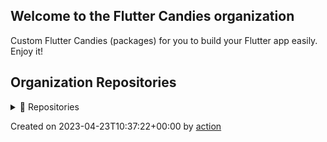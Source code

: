 ## Welcome to the Flutter Candies organization

Custom Flutter Candies (packages) for you to build your Flutter app easily. Enjoy it!

## Organization Repositories

<details><summary>📖 Repositories</summary>

| Name | Description | Stars | Latest Commit |
| ---- | --- | ----------- | ------------- |
| [iSulad](https://github.com/openeuler-mirror/iSulad) | [mirror]A light weight container runtime daemon for IOT and Cloud infrastructure. | 305 | 2023-04-23T03:14:28Z |
| [stratovirt](https://github.com/openeuler-mirror/stratovirt) | <no description> | 97 | 2023-03-19T12:43:07Z |
| [kernel](https://github.com/openeuler-mirror/kernel) | <no description> | 43 | 2023-04-19T13:55:05Z |
| [RISC-V](https://github.com/openeuler-mirror/RISC-V) | <no description> | 17 | 2023-02-25T08:35:19Z |
| [isula-build](https://github.com/openeuler-mirror/isula-build) | <no description> | 14 | 2023-01-11T14:43:26Z |
| [bishengjdk-8](https://github.com/openeuler-mirror/bishengjdk-8) | <no description> | 14 | 2023-01-10T03:38:52Z |
| [KubeOS](https://github.com/openeuler-mirror/KubeOS) | <no description> | 11 | 2022-11-09T02:04:32Z |
| [community](https://github.com/openeuler-mirror/community) | <no description> | 9 | 2022-11-01T04:02:34Z |
| [secGear](https://github.com/openeuler-mirror/secGear) | <no description> | 8 | 2022-10-14T03:48:56Z |
| [openeuler-docker-images](https://github.com/openeuler-mirror/openeuler-docker-images) | <no description> | 7 | 2023-03-30T06:24:20Z |
| [A-Tune](https://github.com/openeuler-mirror/A-Tune) | [mirror] An OS tuning engine based on AI. | 6 | 2022-11-04T21:46:22Z |
| [gazelle-cni](https://github.com/openeuler-mirror/gazelle-cni) | <no description> | 6 | 2022-11-11T02:56:06Z |
| [libcareplus](https://github.com/openeuler-mirror/libcareplus) | <no description> | 6 | 2023-04-11T12:28:55Z |
| [itrustee_sdk](https://github.com/openeuler-mirror/itrustee_sdk) | <no description> | 6 | 2023-01-01T09:53:48Z |
| [bishengjdk-11](https://github.com/openeuler-mirror/bishengjdk-11) | <no description> | 4 | 2021-12-22T02:25:28Z |
| [rubik](https://github.com/openeuler-mirror/rubik) | <no description> | 4 | 2022-12-16T13:03:28Z |
| [compass-ci](https://github.com/openeuler-mirror/compass-ci) | <no description> | 3 | 2022-05-17T08:58:13Z |
| [openeuler-os-build](https://github.com/openeuler-mirror/openeuler-os-build) | <no description> | 3 | 2023-01-24T04:31:17Z |
| [A-Ops](https://github.com/openeuler-mirror/A-Ops) | <no description> | 3 | 2022-10-29T03:06:12Z |
| [openstack](https://github.com/openeuler-mirror/openstack) | <no description> | 3 | 2023-02-17T07:31:58Z |
| [itrustee_client](https://github.com/openeuler-mirror/itrustee_client) | <no description> | 3 | 2023-03-12T20:14:18Z |
| [dpu-core](https://github.com/openeuler-mirror/dpu-core) | <no description> | 3 | 2023-02-22T18:24:47Z |
| [gazelle](https://github.com/openeuler-mirror/gazelle) | <no description> | 3 | 2023-03-28T03:16:23Z |
| [gala-gopher](https://github.com/openeuler-mirror/gala-gopher) | <no description> | 3 | 2022-12-15T00:38:37Z |
| [docs](https://github.com/openeuler-mirror/docs) | <no description> | 2 | 2021-12-29T02:07:09Z |
| [openeuler-jenkins](https://github.com/openeuler-mirror/openeuler-jenkins) | <no description> | 2 | 2022-11-03T05:19:17Z |
| [raspberrypi](https://github.com/openeuler-mirror/raspberrypi) | <no description> | 2 | 2022-01-04T03:20:36Z |
| [openEuler-Advisor](https://github.com/openeuler-mirror/openEuler-Advisor) | <no description> | 2 | 2023-01-24T12:24:34Z |
| [release-management](https://github.com/openeuler-mirror/release-management) | <no description> | 2 | 2023-01-10T17:04:16Z |
| [openeuler-obs](https://github.com/openeuler-mirror/openeuler-obs) | <no description> | 2 | 2022-11-03T07:15:28Z |
| [memory-scan](https://github.com/openeuler-mirror/memory-scan) | <no description> | 2 | 2022-04-07T04:10:21Z |
| [cve-manager](https://github.com/openeuler-mirror/cve-manager) | <no description> | 2 | 2023-01-20T13:56:42Z |
| [process1](https://github.com/openeuler-mirror/process1) | <no description> | 2 | 2022-11-08T06:20:50Z |
| [AvxToNeon](https://github.com/openeuler-mirror/AvxToNeon) | <no description> | 2 | 2023-01-26T16:40:28Z |
| [PilotGo](https://github.com/openeuler-mirror/PilotGo) | <no description> | 2 | 2023-01-10T17:29:10Z |
| [bgmprovider](https://github.com/openeuler-mirror/bgmprovider) | <no description> | 2 | 2022-11-17T03:23:43Z |
| [bishengjdk-17](https://github.com/openeuler-mirror/bishengjdk-17) | <no description> | 2 | 2023-01-07T12:57:30Z |
| [lfs-course](https://github.com/openeuler-mirror/lfs-course) | <no description> | 2 | 2023-01-22T12:35:37Z |
| [bigdata](https://github.com/openeuler-mirror/bigdata) | <no description> | 2 | 2023-04-22T03:51:31Z |
| [libxml2-rust](https://github.com/openeuler-mirror/libxml2-rust) | <no description> | 2 | 2023-02-08T07:49:46Z |
| [umdk](https://github.com/openeuler-mirror/umdk) | <no description> | 2 | 2023-03-30T10:17:05Z |
| [gala-docs](https://github.com/openeuler-mirror/gala-docs) | <no description> | 2 | 2022-11-01T18:44:37Z |
| [gala-spider](https://github.com/openeuler-mirror/gala-spider) | <no description> | 2 | 2022-09-16T01:59:39Z |
| [gitbook-theme-hugo](https://github.com/openeuler-mirror/gitbook-theme-hugo) | <no description> | 1 | 2020-05-12T05:56:02Z |
| [iSulad-img](https://github.com/openeuler-mirror/iSulad-img) | <no description> | 1 | 2021-11-09T02:50:31Z |
| [lcr](https://github.com/openeuler-mirror/lcr) | <no description> | 1 | 2021-12-28T02:08:46Z |
| [bounds_checking_function](https://github.com/openeuler-mirror/bounds_checking_function) | <no description> | 1 | 2023-03-15T07:04:57Z |
| [raspberrypi-kernel](https://github.com/openeuler-mirror/raspberrypi-kernel) | <no description> | 1 | 2022-09-16T01:45:37Z |
| [libwd](https://github.com/openeuler-mirror/libwd) | <no description> | 1 | 2023-01-12T01:50:09Z |
| [auto_py2to3](https://github.com/openeuler-mirror/auto_py2to3) | <no description> | 1 | 2021-06-28T03:30:03Z |
| [attest-tools](https://github.com/openeuler-mirror/attest-tools) | <no description> | 1 | 2021-04-07T02:20:10Z |
| [wisdom-advisor](https://github.com/openeuler-mirror/wisdom-advisor) | <no description> | 1 | 2022-08-20T06:54:02Z |
| [oemaker](https://github.com/openeuler-mirror/oemaker) | <no description> | 1 | 2022-07-21T09:25:40Z |
| [tp-libvirt](https://github.com/openeuler-mirror/tp-libvirt) | <no description> | 1 | 2021-03-22T03:14:53Z |
| [oec-hardware](https://github.com/openeuler-mirror/oec-hardware) | <no description> | 1 | 2022-03-03T03:42:43Z |
| [syscontainer-tools](https://github.com/openeuler-mirror/syscontainer-tools) | <no description> | 1 | 2021-12-08T02:16:03Z |
| [libboundscheck](https://github.com/openeuler-mirror/libboundscheck) | <no description> | 1 | 2022-10-04T12:41:22Z |
| [pkgship](https://github.com/openeuler-mirror/pkgship) | <no description> | 1 | 2022-07-04T08:25:39Z |
| [website-v2](https://github.com/openeuler-mirror/website-v2) | <no description> | 1 | 2021-01-07T15:15:49Z |
| [A-Tune-Collector](https://github.com/openeuler-mirror/A-Tune-Collector) | <no description> | 1 | 2022-05-07T02:16:46Z |
| [tarsier](https://github.com/openeuler-mirror/tarsier) | <no description> | 1 | 2020-12-17T14:59:36Z |
| [X-diagnosis](https://github.com/openeuler-mirror/X-diagnosis) | <no description> | 1 | 2023-03-15T08:01:53Z |
| [wsl](https://github.com/openeuler-mirror/wsl) | <no description> | 1 | 2021-10-27T03:30:56Z |
| [release-tools](https://github.com/openeuler-mirror/release-tools) | <no description> | 1 | 2021-12-14T03:10:28Z |
| [wayca-scheduler-bench](https://github.com/openeuler-mirror/wayca-scheduler-bench) | <no description> | 1 | 2022-10-16T19:47:29Z |
| [secpaver](https://github.com/openeuler-mirror/secpaver) | <no description> | 1 | 2022-04-02T18:55:15Z |
| [itrustee_tzdriver](https://github.com/openeuler-mirror/itrustee_tzdriver) | <no description> | 1 | 2022-04-17T10:41:23Z |
| [Intel-kernel](https://github.com/openeuler-mirror/Intel-kernel) | <no description> | 1 | 2022-09-16T01:45:13Z |
| [open-source-summer](https://github.com/openeuler-mirror/open-source-summer) | <no description> | 1 | 2023-04-07T09:50:08Z |
| [UniProton](https://github.com/openeuler-mirror/UniProton) | <no description> | 1 | 2022-08-30T16:56:04Z |
| [oncn-bwm](https://github.com/openeuler-mirror/oncn-bwm) | <no description> | 1 | 2023-02-24T07:27:39Z |
| [opensd](https://github.com/openeuler-mirror/opensd) | <no description> | 1 | 2022-10-11T09:15:47Z |
| [gala-anteater](https://github.com/openeuler-mirror/gala-anteater) | <no description> | 1 | 2022-12-15T00:38:37Z |
| [gala-ragdoll](https://github.com/openeuler-mirror/gala-ragdoll) | <no description> | 1 | 2022-09-16T01:58:45Z |
| [aops-apollo](https://github.com/openeuler-mirror/aops-apollo) | <no description> | 1 | 2023-03-04T09:55:19Z |
| [sync-config](https://github.com/openeuler-mirror/sync-config) | This is a repository for sync configuration | 0 | 2022-09-30T06:57:42Z |
| [blog](https://github.com/openeuler-mirror/blog) | <no description> | 0 | 2023-01-03T03:45:01Z |
| [ci-bot](https://github.com/openeuler-mirror/ci-bot) | <no description> | 0 | 2023-03-20T02:58:42Z |
| [clibcni](https://github.com/openeuler-mirror/clibcni) | <no description> | 0 | 2021-12-10T02:03:00Z |
| [community-issue](https://github.com/openeuler-mirror/community-issue) | <no description> | 0 | 2022-04-28T03:56:50Z |
| [go-gitee](https://github.com/openeuler-mirror/go-gitee) | <no description> | 0 | 2021-12-04T02:02:42Z |
| [infrastructure](https://github.com/openeuler-mirror/infrastructure) | <no description> | 0 | 2021-12-28T02:06:39Z |
| [prefetch_tuning](https://github.com/openeuler-mirror/prefetch_tuning) | <no description> | 0 | 2021-01-06T02:42:20Z |
| [security-committee](https://github.com/openeuler-mirror/security-committee) | <no description> | 0 | 2021-11-09T02:52:48Z |
| [tool-collections](https://github.com/openeuler-mirror/tool-collections) | <no description> | 0 | 2021-12-02T02:05:53Z |
| [website](https://github.com/openeuler-mirror/website) | <no description> | 0 | 2021-06-28T04:39:27Z |
| [mate-desktop](https://github.com/openeuler-mirror/mate-desktop) | <no description> | 0 | 2020-03-22T01:23:53Z |
| [ha-api](https://github.com/openeuler-mirror/ha-api) | <no description> | 0 | 2021-12-24T02:12:32Z |
| [ha-web](https://github.com/openeuler-mirror/ha-web) | <no description> | 0 | 2021-12-11T02:36:58Z |
| [pacemaker-mgmt](https://github.com/openeuler-mirror/pacemaker-mgmt) | <no description> | 0 | 2020-04-14T01:20:13Z |
| [kae_driver](https://github.com/openeuler-mirror/kae_driver) | <no description> | 0 | 2022-02-15T03:52:21Z |
| [libkae](https://github.com/openeuler-mirror/libkae) | <no description> | 0 | 2020-04-17T01:18:15Z |
| [crystal-ci](https://github.com/openeuler-mirror/crystal-ci) | <no description> | 0 | 2020-04-18T01:04:58Z |
| [EulerRobot](https://github.com/openeuler-mirror/EulerRobot) | <no description> | 0 | 2021-03-10T01:44:21Z |
| [QA](https://github.com/openeuler-mirror/QA) | <no description> | 0 | 2022-01-07T02:22:26Z |
| [avocado](https://github.com/openeuler-mirror/avocado) | <no description> | 0 | 2020-11-18T01:22:51Z |
| [avocado-vt](https://github.com/openeuler-mirror/avocado-vt) | <no description> | 0 | 2021-03-22T01:54:36Z |
| [abichecker](https://github.com/openeuler-mirror/abichecker) | <no description> | 0 | 2021-10-29T01:55:24Z |
| [iSula-libutils](https://github.com/openeuler-mirror/iSula-libutils) | <no description> | 0 | 2020-11-18T01:34:46Z |
| [autobuild-openeuler4riscv](https://github.com/openeuler-mirror/autobuild-openeuler4riscv) | <no description> | 0 | 2020-08-19T01:13:44Z |
| [anbox](https://github.com/openeuler-mirror/anbox) | <no description> | 0 | 2023-01-03T03:19:43Z |
| [android-emulator](https://github.com/openeuler-mirror/android-emulator) | <no description> | 0 | 2020-05-20T01:07:30Z |
| [compiler-test](https://github.com/openeuler-mirror/compiler-test) | <no description> | 0 | 2020-07-05T01:11:35Z |
| [container-test](https://github.com/openeuler-mirror/container-test) | <no description> | 0 | 2020-06-03T01:08:42Z |
| [authz](https://github.com/openeuler-mirror/authz) | <no description> | 0 | 2021-12-08T02:15:57Z |
| [async-libfuse](https://github.com/openeuler-mirror/async-libfuse) | <no description> | 0 | 2021-12-10T02:13:04Z |
| [boost](https://github.com/openeuler-mirror/boost) | <no description> | 0 | 2020-07-29T01:09:15Z |
| [Java-Packages](https://github.com/openeuler-mirror/Java-Packages) | <no description> | 0 | 2020-09-16T01:19:01Z |
| [openEuler-bootstrap](https://github.com/openeuler-mirror/openEuler-bootstrap) | <no description> | 0 | 2021-12-15T02:10:31Z |
| [openEuler-rpm-config](https://github.com/openeuler-mirror/openEuler-rpm-config) | <no description> | 0 | 2022-07-13T06:59:12Z |
| [custom_build_tool](https://github.com/openeuler-mirror/custom_build_tool) | <no description> | 0 | 2022-07-13T04:30:41Z |
| [integration-test](https://github.com/openeuler-mirror/integration-test) | <no description> | 0 | 2021-10-30T01:49:13Z |
| [test-tools](https://github.com/openeuler-mirror/test-tools) | <no description> | 0 | 2021-10-12T02:05:54Z |
| [package-reinforce-test](https://github.com/openeuler-mirror/package-reinforce-test) | <no description> | 0 | 2020-08-31T11:42:41Z |
| [tp-qemu](https://github.com/openeuler-mirror/tp-qemu) | <no description> | 0 | 2021-03-22T03:17:34Z |
| [digest-list-tools](https://github.com/openeuler-mirror/digest-list-tools) | <no description> | 0 | 2022-12-28T03:01:27Z |
| [redf](https://github.com/openeuler-mirror/redf) | <no description> | 0 | 2021-11-09T02:56:43Z |
| [perlporter](https://github.com/openeuler-mirror/perlporter) | <no description> | 0 | 2022-10-13T06:25:12Z |
| [ros](https://github.com/openeuler-mirror/ros) | <no description> | 0 | 2022-03-01T04:07:47Z |
| [marketing](https://github.com/openeuler-mirror/marketing) | <no description> | 0 | 2020-08-31T13:16:33Z |
| [openEuler-pkginfo](https://github.com/openeuler-mirror/openEuler-pkginfo) | <no description> | 0 | 2021-10-29T01:56:19Z |
| [openEuler-lsb](https://github.com/openeuler-mirror/openEuler-lsb) | <no description> | 0 | 2020-08-31T13:17:58Z |
| [oec-application](https://github.com/openeuler-mirror/oec-application) | <no description> | 0 | 2022-10-26T05:21:43Z |
| [pkgporter](https://github.com/openeuler-mirror/pkgporter) | <no description> | 0 | 2020-11-27T01:49:04Z |
| [pyporter](https://github.com/openeuler-mirror/pyporter) | <no description> | 0 | 2021-08-06T02:44:33Z |
| [qemu](https://github.com/openeuler-mirror/qemu) | <no description> | 0 | 2021-12-04T02:10:20Z |
| [libvirt](https://github.com/openeuler-mirror/libvirt) | <no description> | 0 | 2021-11-09T03:00:56Z |
| [lxcfs-tools](https://github.com/openeuler-mirror/lxcfs-tools) | <no description> | 0 | 2021-12-08T02:16:08Z |
| [isula-transform](https://github.com/openeuler-mirror/isula-transform) | <no description> | 0 | 2021-12-08T02:21:20Z |
| [trucker](https://github.com/openeuler-mirror/trucker) | <no description> | 0 | 2021-12-24T02:21:22Z |
| [vmtop](https://github.com/openeuler-mirror/vmtop) | <no description> | 0 | 2022-04-28T05:40:24Z |
| [secenclave](https://github.com/openeuler-mirror/secenclave) | <no description> | 0 | 2020-08-31T13:34:17Z |
| [kata_integration](https://github.com/openeuler-mirror/kata_integration) | <no description> | 0 | 2020-08-31T13:34:54Z |
| [DyscheOS-kernel](https://github.com/openeuler-mirror/DyscheOS-kernel) | <no description> | 0 | 2023-01-03T04:35:15Z |
| [DyscheOS-utils](https://github.com/openeuler-mirror/DyscheOS-utils) | <no description> | 0 | 2021-12-28T02:57:53Z |
| [kubekey](https://github.com/openeuler-mirror/kubekey) | <no description> | 0 | 2020-11-30T02:06:41Z |
| [nodejsporter](https://github.com/openeuler-mirror/nodejsporter) | <no description> | 0 | 2021-10-29T02:01:55Z |
| [patch-tracking](https://github.com/openeuler-mirror/patch-tracking) | <no description> | 0 | 2021-10-29T02:12:46Z |
| [raspberrypi-build](https://github.com/openeuler-mirror/raspberrypi-build) | <no description> | 0 | 2021-01-30T17:38:03Z |
| [rubyporter](https://github.com/openeuler-mirror/rubyporter) | <no description> | 0 | 2021-10-30T01:58:48Z |
| [security-tool](https://github.com/openeuler-mirror/security-tool) | <no description> | 0 | 2022-11-18T06:30:42Z |
| [sig-desktop-apps](https://github.com/openeuler-mirror/sig-desktop-apps) | <no description> | 0 | 2020-10-26T11:15:11Z |
| [thunderbird](https://github.com/openeuler-mirror/thunderbird) | <no description> | 0 | 2020-10-26T11:16:05Z |
| [security-facility](https://github.com/openeuler-mirror/security-facility) | <no description> | 0 | 2021-10-12T02:21:30Z |
| [A-Tune-UI](https://github.com/openeuler-mirror/A-Tune-UI) | <no description> | 0 | 2022-03-04T02:27:38Z |
| [aarch32-rootfs-builder](https://github.com/openeuler-mirror/aarch32-rootfs-builder) | <no description> | 0 | 2022-08-20T03:14:57Z |
| [sync-bot](https://github.com/openeuler-mirror/sync-bot) | <no description> | 0 | 2021-12-28T02:58:54Z |
| [easy-checker](https://github.com/openeuler-mirror/easy-checker) | <no description> | 0 | 2020-11-27T01:36:23Z |
| [sonic-linux-kernel](https://github.com/openeuler-mirror/sonic-linux-kernel) | <no description> | 0 | 2020-12-09T02:02:27Z |
| [rockchip-kernel](https://github.com/openeuler-mirror/rockchip-kernel) | <no description> | 0 | 2022-03-25T06:42:59Z |
| [openeuler-wiki-bot](https://github.com/openeuler-mirror/openeuler-wiki-bot) | <no description> | 0 | 2022-02-15T04:04:06Z |
| [embedded](https://github.com/openeuler-mirror/embedded) | <no description> | 0 | 2022-02-15T03:36:02Z |
| [kbox](https://github.com/openeuler-mirror/kbox) | <no description> | 0 | 2021-01-14T03:11:43Z |
| [nvwa](https://github.com/openeuler-mirror/nvwa) | <no description> | 0 | 2021-12-22T02:57:13Z |
| [blesschess](https://github.com/openeuler-mirror/blesschess) | <no description> | 0 | 2022-10-20T03:57:48Z |
| [compliance](https://github.com/openeuler-mirror/compliance) | <no description> | 0 | 2021-11-28T03:04:05Z |
| [duoyibu-ai](https://github.com/openeuler-mirror/duoyibu-ai) | <no description> | 0 | 2022-02-15T02:51:01Z |
| [api-guarder](https://github.com/openeuler-mirror/api-guarder) | <no description> | 0 | 2021-02-25T16:13:52Z |
| [memwatch](https://github.com/openeuler-mirror/memwatch) | <no description> | 0 | 2021-12-15T02:43:21Z |
| [openEuler-menus](https://github.com/openeuler-mirror/openEuler-menus) | <no description> | 0 | 2022-08-09T08:03:25Z |
| [sysmonitor](https://github.com/openeuler-mirror/sysmonitor) | <no description> | 0 | 2021-03-02T13:06:00Z |
| [wayca-deployer](https://github.com/openeuler-mirror/wayca-deployer) | <no description> | 0 | 2021-06-28T04:38:55Z |
| [cloudnative](https://github.com/openeuler-mirror/cloudnative) | <no description> | 0 | 2022-01-07T03:11:38Z |
| [openRSO](https://github.com/openeuler-mirror/openRSO) | <no description> | 0 | 2022-07-13T06:59:54Z |
| [kernel-portal](https://github.com/openeuler-mirror/kernel-portal) | <no description> | 0 | 2022-07-13T05:57:49Z |
| [mysql](https://github.com/openeuler-mirror/mysql) | <no description> | 0 | 2021-03-09T03:50:03Z |
| [bioinformatics](https://github.com/openeuler-mirror/bioinformatics) | <no description> | 0 | 2021-06-28T03:30:38Z |
| [etmem](https://github.com/openeuler-mirror/etmem) | <no description> | 0 | 2021-12-31T03:22:56Z |
| [bishengjdk-riscv](https://github.com/openeuler-mirror/bishengjdk-riscv) | <no description> | 0 | 2022-08-24T08:56:14Z |
| [rockchip](https://github.com/openeuler-mirror/rockchip) | <no description> | 0 | 2021-11-12T02:41:10Z |
| [lib-shim-v2](https://github.com/openeuler-mirror/lib-shim-v2) | <no description> | 0 | 2021-12-04T02:53:35Z |
| [xenomai](https://github.com/openeuler-mirror/xenomai) | <no description> | 0 | 2021-11-10T02:53:09Z |
| [eggo](https://github.com/openeuler-mirror/eggo) | <no description> | 0 | 2022-01-07T03:26:29Z |
| [xmlpull](https://github.com/openeuler-mirror/xmlpull) | <no description> | 0 | 2021-06-28T04:39:57Z |
| [compat-winapp](https://github.com/openeuler-mirror/compat-winapp) | <no description> | 0 | 2021-10-12T02:50:20Z |
| [ksc-defender](https://github.com/openeuler-mirror/ksc-defender) | <no description> | 0 | 2021-10-30T02:31:00Z |
| [kunpengsecl](https://github.com/openeuler-mirror/kunpengsecl) | <no description> | 0 | 2022-12-20T04:18:02Z |
| [migration-assistant](https://github.com/openeuler-mirror/migration-assistant) | <no description> | 0 | 2021-10-27T03:31:24Z |
| [mugen](https://github.com/openeuler-mirror/mugen) | <no description> | 0 | 2023-02-14T14:02:47Z |
| [operator-manager](https://github.com/openeuler-mirror/operator-manager) | <no description> | 0 | 2022-03-01T04:02:58Z |
| [user-committee](https://github.com/openeuler-mirror/user-committee) | <no description> | 0 | 2021-06-28T04:38:33Z |
| [wayca-scheduler](https://github.com/openeuler-mirror/wayca-scheduler) | <no description> | 0 | 2021-11-16T02:29:37Z |
| [wine-app](https://github.com/openeuler-mirror/wine-app) | <no description> | 0 | 2021-06-28T04:39:30Z |
| [geo-coding](https://github.com/openeuler-mirror/geo-coding) | <no description> | 0 | 2021-12-13T03:07:40Z |
| [gcc](https://github.com/openeuler-mirror/gcc) | <no description> | 0 | 2021-12-26T02:53:49Z |
| [sig-OSCourse](https://github.com/openeuler-mirror/sig-OSCourse) | <no description> | 0 | 2022-06-18T08:25:10Z |
| [PilotGo-plugins](https://github.com/openeuler-mirror/PilotGo-plugins) | <no description> | 0 | 2022-12-15T05:08:31Z |
| [PilotGo-web](https://github.com/openeuler-mirror/PilotGo-web) | <no description> | 0 | 2021-07-30T02:44:48Z |
| [sig-OpenBoard](https://github.com/openeuler-mirror/sig-OpenBoard) | <no description> | 0 | 2022-11-18T06:31:32Z |
| [sig-Edge](https://github.com/openeuler-mirror/sig-Edge) | <no description> | 0 | 2021-10-21T03:46:23Z |
| [G11N](https://github.com/openeuler-mirror/G11N) | <no description> | 0 | 2021-12-01T02:59:58Z |
| [globalization](https://github.com/openeuler-mirror/globalization) | <no description> | 0 | 2021-12-24T03:05:45Z |
| [hpc](https://github.com/openeuler-mirror/hpc) | <no description> | 0 | 2021-09-03T03:29:12Z |
| [openjfx8](https://github.com/openeuler-mirror/openjfx8) | <no description> | 0 | 2021-12-14T03:16:16Z |
| [yocto-poky](https://github.com/openeuler-mirror/yocto-poky) | <no description> | 0 | 2021-09-12T05:58:26Z |
| [yocto-embedded-tools](https://github.com/openeuler-mirror/yocto-embedded-tools) | <no description> | 0 | 2022-08-17T06:33:28Z |
| [yocto-meta-embedded](https://github.com/openeuler-mirror/yocto-meta-embedded) | <no description> | 0 | 2021-09-12T05:49:32Z |
| [native-turbo](https://github.com/openeuler-mirror/native-turbo) | <no description> | 0 | 2021-12-26T03:00:42Z |
| [allwinner-kernel](https://github.com/openeuler-mirror/allwinner-kernel) | <no description> | 0 | 2021-11-11T03:18:10Z |
| [capsule](https://github.com/openeuler-mirror/capsule) | <no description> | 0 | 2021-11-09T03:49:11Z |
| [gcc-anti-sca](https://github.com/openeuler-mirror/gcc-anti-sca) | <no description> | 0 | 2021-09-24T07:21:51Z |
| [oecp](https://github.com/openeuler-mirror/oecp) | <no description> | 0 | 2022-04-15T05:10:53Z |
| [pyisula](https://github.com/openeuler-mirror/pyisula) | <no description> | 0 | 2021-11-11T03:19:34Z |
| [NestOS](https://github.com/openeuler-mirror/NestOS) | <no description> | 0 | 2022-07-13T06:48:20Z |
| [openstack-kolla-plugin](https://github.com/openeuler-mirror/openstack-kolla-plugin) | <no description> | 0 | 2021-11-11T03:19:49Z |
| [openstack-kolla-ansible-plugin](https://github.com/openeuler-mirror/openstack-kolla-ansible-plugin) | <no description> | 0 | 2021-11-11T03:19:53Z |
| [native-turbo-kernel](https://github.com/openeuler-mirror/native-turbo-kernel) | <no description> | 0 | 2021-12-15T03:19:59Z |
| [A-Tune-BPF-Collection](https://github.com/openeuler-mirror/A-Tune-BPF-Collection) | <no description> | 0 | 2021-12-08T03:17:57Z |
| [GearOS](https://github.com/openeuler-mirror/GearOS) | <no description> | 0 | 2022-05-26T04:18:32Z |
| [yocto-meta-openeuler](https://github.com/openeuler-mirror/yocto-meta-openeuler) | <no description> | 0 | 2022-08-17T06:33:48Z |
| [passwd_group_generator](https://github.com/openeuler-mirror/passwd_group_generator) | <no description> | 0 | 2021-11-19T04:48:45Z |
| [eulerfs](https://github.com/openeuler-mirror/eulerfs) | <no description> | 0 | 2021-12-06T03:21:28Z |
| [dde](https://github.com/openeuler-mirror/dde) | <no description> | 0 | 2022-09-06T04:22:16Z |
| [ptcr](https://github.com/openeuler-mirror/ptcr) | <no description> | 0 | 2021-12-15T03:16:50Z |
| [CPython](https://github.com/openeuler-mirror/CPython) | <no description> | 0 | 2022-04-09T03:29:25Z |
| [deepin-rpm-installer](https://github.com/openeuler-mirror/deepin-rpm-installer) | <no description> | 0 | 2021-12-18T03:16:23Z |
| [kbuild-standalone](https://github.com/openeuler-mirror/kbuild-standalone) | <no description> | 0 | 2021-12-16T03:19:00Z |
| [zephyr-cn](https://github.com/openeuler-mirror/zephyr-cn) | <no description> | 0 | 2021-12-29T03:16:14Z |
| [dpdk](https://github.com/openeuler-mirror/dpdk) | <no description> | 0 | 2021-12-14T03:45:52Z |
| [li-wen](https://github.com/openeuler-mirror/li-wen) | <no description> | 0 | 2021-12-31T03:56:07Z |
| [radiaTest](https://github.com/openeuler-mirror/radiaTest) | <no description> | 0 | 2022-03-04T05:16:19Z |
| [sw-committee](https://github.com/openeuler-mirror/sw-committee) | <no description> | 0 | 2021-12-23T03:26:25Z |
| [eulerfs-test](https://github.com/openeuler-mirror/eulerfs-test) | <no description> | 0 | 2021-12-31T03:56:24Z |
| [hostha](https://github.com/openeuler-mirror/hostha) | <no description> | 0 | 2022-01-07T03:47:02Z |
| [extfuse](https://github.com/openeuler-mirror/extfuse) | <no description> | 0 | 2022-01-07T03:47:08Z |
| [beijing_est_institute_2021](https://github.com/openeuler-mirror/beijing_est_institute_2021) | <no description> | 0 | 2022-02-15T02:21:10Z |
| [dsoftbus_standard](https://github.com/openeuler-mirror/dsoftbus_standard) | <no description> | 0 | 2022-09-03T04:22:01Z |
| [DyscheOS-meta](https://github.com/openeuler-mirror/DyscheOS-meta) | <no description> | 0 | 2022-02-15T03:34:19Z |
| [git-basics](https://github.com/openeuler-mirror/git-basics) | <no description> | 0 | 2022-02-15T03:43:32Z |
| [hands-on](https://github.com/openeuler-mirror/hands-on) | <no description> | 0 | 2022-02-15T03:44:27Z |
| [install-scripts](https://github.com/openeuler-mirror/install-scripts) | <no description> | 0 | 2022-03-01T03:58:48Z |
| [lanzhou_university_2021](https://github.com/openeuler-mirror/lanzhou_university_2021) | <no description> | 0 | 2022-02-15T03:53:55Z |
| [lep](https://github.com/openeuler-mirror/lep) | <no description> | 0 | 2022-02-15T03:54:16Z |
| [libCoAP](https://github.com/openeuler-mirror/libCoAP) | <no description> | 0 | 2022-02-15T03:55:14Z |
| [linux-operation](https://github.com/openeuler-mirror/linux-operation) | <no description> | 0 | 2022-02-15T03:57:51Z |
| [nankai_university_2021](https://github.com/openeuler-mirror/nankai_university_2021) | <no description> | 0 | 2023-01-31T19:33:34Z |
| [opendesign](https://github.com/openeuler-mirror/opendesign) | <no description> | 0 | 2022-12-31T04:13:09Z |
| [opendesign-backend](https://github.com/openeuler-mirror/opendesign-backend) | <no description> | 0 | 2022-02-15T04:02:19Z |
| [opendesign-build](https://github.com/openeuler-mirror/opendesign-build) | <no description> | 0 | 2022-02-15T04:02:23Z |
| [opendesign-components](https://github.com/openeuler-mirror/opendesign-components) | <no description> | 0 | 2022-02-15T04:02:29Z |
| [opendesign-deployment](https://github.com/openeuler-mirror/opendesign-deployment) | <no description> | 0 | 2022-02-15T04:02:34Z |
| [opendesign-templates](https://github.com/openeuler-mirror/opendesign-templates) | <no description> | 0 | 2022-12-30T04:34:46Z |
| [opensource-intern](https://github.com/openeuler-mirror/opensource-intern) | <no description> | 0 | 2022-11-28T05:57:51Z |
| [openstack-releases](https://github.com/openeuler-mirror/openstack-releases) | <no description> | 0 | 2022-02-15T04:05:18Z |
| [peking_university_2021](https://github.com/openeuler-mirror/peking_university_2021) | <no description> | 0 | 2022-02-15T04:06:22Z |
| [summer2022](https://github.com/openeuler-mirror/summer2022) | <no description> | 0 | 2022-02-15T04:20:55Z |
| [technical-certification](https://github.com/openeuler-mirror/technical-certification) | <no description> | 0 | 2022-08-10T06:08:59Z |
| [wuhan_uni_tech_2021](https://github.com/openeuler-mirror/wuhan_uni_tech_2021) | <no description> | 0 | 2022-02-15T04:25:14Z |
| [astream](https://github.com/openeuler-mirror/astream) | <no description> | 0 | 2022-08-31T04:32:23Z |
| [Intel-Arch-doc](https://github.com/openeuler-mirror/Intel-Arch-doc) | <no description> | 0 | 2022-02-22T02:59:06Z |
| [Intel-gcc](https://github.com/openeuler-mirror/Intel-gcc) | <no description> | 0 | 2022-02-22T02:59:10Z |
| [Intel-glibc](https://github.com/openeuler-mirror/Intel-glibc) | <no description> | 0 | 2022-02-22T02:59:15Z |
| [opendesign-datapertus](https://github.com/openeuler-mirror/opendesign-datapertus) | <no description> | 0 | 2022-02-23T03:36:38Z |
| [opendesign-miniprogram](https://github.com/openeuler-mirror/opendesign-miniprogram) | <no description> | 0 | 2022-02-23T03:36:57Z |
| [nestos-installer](https://github.com/openeuler-mirror/nestos-installer) | <no description> | 0 | 2022-03-16T04:18:25Z |
| [nvme-snsd](https://github.com/openeuler-mirror/nvme-snsd) | <no description> | 0 | 2022-02-24T03:25:46Z |
| [imageTailor](https://github.com/openeuler-mirror/imageTailor) | <no description> | 0 | 2022-03-02T04:01:11Z |
| [ceph_dev](https://github.com/openeuler-mirror/ceph_dev) | <no description> | 0 | 2023-04-10T02:00:08Z |
| [bishengjdk-build](https://github.com/openeuler-mirror/bishengjdk-build) | <no description> | 0 | 2022-03-28T03:10:27Z |
| [skylark](https://github.com/openeuler-mirror/skylark) | <no description> | 0 | 2022-06-12T07:35:20Z |
| [compass-ci-web](https://github.com/openeuler-mirror/compass-ci-web) | <no description> | 0 | 2022-04-02T02:53:18Z |
| [dim_tools](https://github.com/openeuler-mirror/dim_tools) | <no description> | 0 | 2022-03-09T03:35:21Z |
| [KubeHawk](https://github.com/openeuler-mirror/KubeHawk) | <no description> | 0 | 2022-03-09T04:07:13Z |
| [KubeHawkeyes](https://github.com/openeuler-mirror/KubeHawkeyes) | <no description> | 0 | 2022-03-09T04:07:18Z |
| [A-FOT](https://github.com/openeuler-mirror/A-FOT) | <no description> | 0 | 2022-03-24T02:24:08Z |
| [reproducible-builds](https://github.com/openeuler-mirror/reproducible-builds) | <no description> | 0 | 2022-03-16T04:25:08Z |
| [hpcrunner](https://github.com/openeuler-mirror/hpcrunner) | <no description> | 0 | 2022-05-11T04:03:53Z |
| [TCP_option_address](https://github.com/openeuler-mirror/TCP_option_address) | <no description> | 0 | 2022-03-18T04:55:34Z |
| [opendesign-internship](https://github.com/openeuler-mirror/opendesign-internship) | <no description> | 0 | 2022-03-22T03:19:42Z |
| [opendesign-datastat](https://github.com/openeuler-mirror/opendesign-datastat) | <no description> | 0 | 2022-03-30T03:49:19Z |
| [Preempt_RT](https://github.com/openeuler-mirror/Preempt_RT) | <no description> | 0 | 2022-10-04T05:11:47Z |
| [compliance-sbom](https://github.com/openeuler-mirror/compliance-sbom) | <no description> | 0 | 2022-04-15T03:36:36Z |
| [kiran-authentication-service](https://github.com/openeuler-mirror/kiran-authentication-service) | <no description> | 0 | 2022-06-03T03:47:32Z |
| [kiran-biometrics](https://github.com/openeuler-mirror/kiran-biometrics) | <no description> | 0 | 2022-06-03T03:47:40Z |
| [kiran-calculator](https://github.com/openeuler-mirror/kiran-calculator) | <no description> | 0 | 2022-06-03T03:47:49Z |
| [kiran-calendar](https://github.com/openeuler-mirror/kiran-calendar) | <no description> | 0 | 2022-06-03T03:47:53Z |
| [kiran-cc-daemon](https://github.com/openeuler-mirror/kiran-cc-daemon) | <no description> | 0 | 2022-06-03T03:48:53Z |
| [kiran-control-panel](https://github.com/openeuler-mirror/kiran-control-panel) | <no description> | 0 | 2022-06-03T03:49:17Z |
| [kiran-desktop](https://github.com/openeuler-mirror/kiran-desktop) | <no description> | 0 | 2022-04-22T04:22:16Z |
| [kiran-flameshot](https://github.com/openeuler-mirror/kiran-flameshot) | <no description> | 0 | 2022-06-03T03:48:41Z |
| [kiran-gtk-theme](https://github.com/openeuler-mirror/kiran-gtk-theme) | <no description> | 0 | 2022-06-03T03:48:48Z |
| [kiran-icon-theme](https://github.com/openeuler-mirror/kiran-icon-theme) | <no description> | 0 | 2022-04-22T04:22:32Z |
| [kiran-log](https://github.com/openeuler-mirror/kiran-log) | <no description> | 0 | 2022-06-03T03:49:02Z |
| [kiran-menu](https://github.com/openeuler-mirror/kiran-menu) | <no description> | 0 | 2022-06-03T03:50:05Z |
| [kiran-panel](https://github.com/openeuler-mirror/kiran-panel) | <no description> | 0 | 2022-06-03T03:49:25Z |
| [kiran-qdbusxml2cpp](https://github.com/openeuler-mirror/kiran-qdbusxml2cpp) | <no description> | 0 | 2022-06-03T03:49:24Z |
| [kiran-qt5-integration](https://github.com/openeuler-mirror/kiran-qt5-integration) | <no description> | 0 | 2022-07-13T06:00:25Z |
| [kiran-screensaver](https://github.com/openeuler-mirror/kiran-screensaver) | <no description> | 0 | 2022-06-03T03:49:36Z |
| [kiran-session-guard](https://github.com/openeuler-mirror/kiran-session-guard) | <no description> | 0 | 2022-06-03T03:50:19Z |
| [kiran-session-manager](https://github.com/openeuler-mirror/kiran-session-manager) | <no description> | 0 | 2022-08-25T06:23:52Z |
| [kiran-wallpapers](https://github.com/openeuler-mirror/kiran-wallpapers) | <no description> | 0 | 2022-04-22T04:23:20Z |
| [kiran-widgets-qt5](https://github.com/openeuler-mirror/kiran-widgets-qt5) | <no description> | 0 | 2022-06-03T03:50:35Z |
| [plymouth-theme-kiran](https://github.com/openeuler-mirror/plymouth-theme-kiran) | <no description> | 0 | 2022-04-23T04:24:47Z |
| [uadk](https://github.com/openeuler-mirror/uadk) | <no description> | 0 | 2022-04-25T07:48:11Z |
| [uadk_engine](https://github.com/openeuler-mirror/uadk_engine) | <no description> | 0 | 2022-04-25T07:46:07Z |
| [kml_adapter](https://github.com/openeuler-mirror/kml_adapter) | <no description> | 0 | 2022-05-12T05:29:09Z |
| [openstack-plugin](https://github.com/openeuler-mirror/openstack-plugin) | <no description> | 0 | 2022-04-30T04:00:51Z |
| [vectorBlas](https://github.com/openeuler-mirror/vectorBlas) | <no description> | 0 | 2022-04-30T04:15:18Z |
| [n5p-core](https://github.com/openeuler-mirror/n5p-core) | <no description> | 0 | 2022-05-08T04:34:50Z |
| [deepin-upgrade-tool](https://github.com/openeuler-mirror/deepin-upgrade-tool) | <no description> | 0 | 2022-05-27T03:32:10Z |
| [stortrace](https://github.com/openeuler-mirror/stortrace) | <no description> | 0 | 2022-11-18T06:33:27Z |
| [BiSheng-Adoptium](https://github.com/openeuler-mirror/BiSheng-Adoptium) | <no description> | 0 | 2022-05-21T03:49:12Z |
| [Intel-kernel-ex](https://github.com/openeuler-mirror/Intel-kernel-ex) | <no description> | 0 | 2022-05-25T05:34:07Z |
| [libarchive-rust](https://github.com/openeuler-mirror/libarchive-rust) | <no description> | 0 | 2022-07-13T06:06:05Z |
| [opendesign-resources](https://github.com/openeuler-mirror/opendesign-resources) | <no description> | 0 | 2022-05-25T06:48:00Z |
| [curl-rust](https://github.com/openeuler-mirror/curl-rust) | <no description> | 0 | 2022-07-13T04:30:44Z |
| [hsak](https://github.com/openeuler-mirror/hsak) | <no description> | 0 | 2022-06-07T05:08:35Z |
| [openEuler_chroot](https://github.com/openeuler-mirror/openEuler_chroot) | <no description> | 0 | 2022-05-28T06:43:31Z |
| [CreateImage](https://github.com/openeuler-mirror/CreateImage) | <no description> | 0 | 2022-05-31T04:14:05Z |
| [kylin-installer](https://github.com/openeuler-mirror/kylin-installer) | <no description> | 0 | 2022-06-15T05:08:22Z |
| [ukui](https://github.com/openeuler-mirror/ukui) | <no description> | 0 | 2022-06-02T07:39:26Z |
| [kylin-user-guide](https://github.com/openeuler-mirror/kylin-user-guide) | <no description> | 0 | 2022-06-10T05:41:21Z |
| [marvelldriver](https://github.com/openeuler-mirror/marvelldriver) | <no description> | 0 | 2022-06-10T06:04:37Z |
| [nestos-assembler](https://github.com/openeuler-mirror/nestos-assembler) | <no description> | 0 | 2022-06-15T05:16:43Z |
| [service_capability](https://github.com/openeuler-mirror/service_capability) | <no description> | 0 | 2022-06-15T05:38:06Z |
| [service_trainning](https://github.com/openeuler-mirror/service_trainning) | <no description> | 0 | 2022-06-15T05:38:13Z |
| [nestos-config](https://github.com/openeuler-mirror/nestos-config) | <no description> | 0 | 2022-07-15T06:24:12Z |
| [AppAPIChecker](https://github.com/openeuler-mirror/AppAPIChecker) | <no description> | 0 | 2022-07-13T04:12:54Z |
| [dcs](https://github.com/openeuler-mirror/dcs) | <no description> | 0 | 2022-07-13T04:30:55Z |
| [eagle](https://github.com/openeuler-mirror/eagle) | <no description> | 0 | 2022-08-15T04:25:41Z |
| [KPL-zlib](https://github.com/openeuler-mirror/KPL-zlib) | <no description> | 0 | 2022-07-13T06:01:19Z |
| [micro-certification](https://github.com/openeuler-mirror/micro-certification) | <no description> | 0 | 2022-07-13T06:43:01Z |
| [TC](https://github.com/openeuler-mirror/TC) | <no description> | 0 | 2022-07-13T07:42:11Z |
| [WasmEngine](https://github.com/openeuler-mirror/WasmEngine) | <no description> | 0 | 2022-07-29T06:07:23Z |
| [openEuler-portal](https://github.com/openeuler-mirror/openEuler-portal) | <no description> | 0 | 2022-08-14T05:39:30Z |
| [OSAPIChecker](https://github.com/openeuler-mirror/OSAPIChecker) | <no description> | 0 | 2022-07-15T07:13:21Z |
| [OSCompatibility](https://github.com/openeuler-mirror/OSCompatibility) | <no description> | 0 | 2022-07-15T07:13:27Z |
| [OSPerformance](https://github.com/openeuler-mirror/OSPerformance) | <no description> | 0 | 2022-07-15T07:13:33Z |
| [powerapi](https://github.com/openeuler-mirror/powerapi) | <no description> | 0 | 2022-07-16T06:04:28Z |
| [python-multi_key_dict](https://github.com/openeuler-mirror/python-multi_key_dict) | <no description> | 0 | 2022-07-15T07:17:35Z |
| [ubackup](https://github.com/openeuler-mirror/ubackup) | <no description> | 0 | 2022-07-19T06:30:33Z |
| [KPL-gmssl](https://github.com/openeuler-mirror/KPL-gmssl) | <no description> | 0 | 2022-07-24T04:29:54Z |
| [intel-qemu](https://github.com/openeuler-mirror/intel-qemu) | <no description> | 0 | 2022-07-25T04:45:22Z |
| [QARobot](https://github.com/openeuler-mirror/QARobot) | <no description> | 0 | 2022-08-17T05:51:21Z |
| [A-guard](https://github.com/openeuler-mirror/A-guard) | <no description> | 0 | 2022-09-30T07:14:44Z |
| [talent-assessment](https://github.com/openeuler-mirror/talent-assessment) | <no description> | 0 | 2022-08-27T08:54:52Z |
| [dpu-utilities](https://github.com/openeuler-mirror/dpu-utilities) | <no description> | 0 | 2022-08-13T08:13:33Z |
| [re2-rust](https://github.com/openeuler-mirror/re2-rust) | <no description> | 0 | 2022-08-14T05:47:35Z |
| [evs](https://github.com/openeuler-mirror/evs) | <no description> | 0 | 2022-08-18T05:06:44Z |
| [pin-gcc-client](https://github.com/openeuler-mirror/pin-gcc-client) | <no description> | 0 | 2022-08-27T08:25:41Z |
| [pin-server](https://github.com/openeuler-mirror/pin-server) | <no description> | 0 | 2022-08-27T08:25:46Z |
| [hikptool](https://github.com/openeuler-mirror/hikptool) | <no description> | 0 | 2022-11-29T03:38:52Z |
| [nestos-website](https://github.com/openeuler-mirror/nestos-website) | <no description> | 0 | 2022-09-30T09:54:28Z |
| [embedded-ipc](https://github.com/openeuler-mirror/embedded-ipc) | <no description> | 0 | 2022-09-30T08:05:48Z |
| [GNFC](https://github.com/openeuler-mirror/GNFC) | <no description> | 0 | 2022-11-09T04:13:17Z |
| [qax-gm-certificates](https://github.com/openeuler-mirror/qax-gm-certificates) | <no description> | 0 | 2022-09-11T05:16:52Z |
| [aops-ceres](https://github.com/openeuler-mirror/aops-ceres) | <no description> | 0 | 2022-10-02T03:55:25Z |
| [aops-diana](https://github.com/openeuler-mirror/aops-diana) | <no description> | 0 | 2022-10-02T03:55:38Z |
| [aops-hermes](https://github.com/openeuler-mirror/aops-hermes) | <no description> | 0 | 2022-10-02T03:55:46Z |
| [aops-vulcanus](https://github.com/openeuler-mirror/aops-vulcanus) | <no description> | 0 | 2022-10-02T03:55:49Z |
| [aops-zeus](https://github.com/openeuler-mirror/aops-zeus) | <no description> | 0 | 2022-10-02T03:55:55Z |
| [certificate-center](https://github.com/openeuler-mirror/certificate-center) | <no description> | 0 | 2022-09-30T07:41:20Z |
| [docs-accompany-reading](https://github.com/openeuler-mirror/docs-accompany-reading) | <no description> | 0 | 2022-09-30T07:50:12Z |
| [elfin-parser](https://github.com/openeuler-mirror/elfin-parser) | <no description> | 0 | 2022-10-10T02:22:55Z |
| [gcc-for-openEuler](https://github.com/openeuler-mirror/gcc-for-openEuler) | <no description> | 0 | 2022-09-30T08:09:02Z |
| [kunpeng-competition](https://github.com/openeuler-mirror/kunpeng-competition) | <no description> | 0 | 2022-09-30T09:16:38Z |
| [llvm-project](https://github.com/openeuler-mirror/llvm-project) | <no description> | 0 | 2022-09-30T09:39:14Z |
| [Kmesh](https://github.com/openeuler-mirror/Kmesh) | <no description> | 0 | 2022-10-11T04:43:30Z |
| [donau-slurm-wrappers](https://github.com/openeuler-mirror/donau-slurm-wrappers) | <no description> | 0 | 2022-10-18T04:49:07Z |
| [qla2xxx](https://github.com/openeuler-mirror/qla2xxx) | <no description> | 0 | 2022-11-29T04:59:53Z |
| [mcs](https://github.com/openeuler-mirror/mcs) | <no description> | 0 | 2022-11-21T05:01:01Z |
| [oe-performance](https://github.com/openeuler-mirror/oe-performance) | <no description> | 0 | 2022-11-26T04:15:16Z |
| [cve-ease](https://github.com/openeuler-mirror/cve-ease) | <no description> | 0 | 2023-01-04T02:47:31Z |
| [hw-buaa-lab](https://github.com/openeuler-mirror/hw-buaa-lab) | <no description> | 0 | 2022-11-05T03:48:04Z |
| [BiShengCLanguage](https://github.com/openeuler-mirror/BiShengCLanguage) | <no description> | 0 | 2023-03-09T02:49:27Z |
| [hmir](https://github.com/openeuler-mirror/hmir) | <no description> | 0 | 2022-11-19T03:37:06Z |
| [Cpds](https://github.com/openeuler-mirror/Cpds) | <no description> | 0 | 2022-11-15T03:54:49Z |
| [cpds-agent](https://github.com/openeuler-mirror/cpds-agent) | <no description> | 0 | 2022-11-18T03:26:08Z |
| [cpds-analyzer](https://github.com/openeuler-mirror/cpds-analyzer) | <no description> | 0 | 2022-11-19T03:09:55Z |
| [cpds-dashboard](https://github.com/openeuler-mirror/cpds-dashboard) | <no description> | 0 | 2023-02-01T03:18:06Z |
| [cpds-detector](https://github.com/openeuler-mirror/cpds-detector) | <no description> | 0 | 2022-11-19T03:10:08Z |
| [PRIP](https://github.com/openeuler-mirror/PRIP) | <no description> | 0 | 2022-11-18T05:02:16Z |
| [quick-issue](https://github.com/openeuler-mirror/quick-issue) | <no description> | 0 | 2022-11-18T04:54:54Z |
| [syscare](https://github.com/openeuler-mirror/syscare) | <no description> | 0 | 2022-11-18T06:34:12Z |
| [sysmaster](https://github.com/openeuler-mirror/sysmaster) | <no description> | 0 | 2022-11-18T06:34:26Z |
| [taishan-oslab](https://github.com/openeuler-mirror/taishan-oslab) | <no description> | 0 | 2022-11-18T06:34:40Z |
| [tee-gp-proxy](https://github.com/openeuler-mirror/tee-gp-proxy) | <no description> | 0 | 2022-11-18T06:35:19Z |
| [WayCa](https://github.com/openeuler-mirror/WayCa) | <no description> | 0 | 2022-11-18T06:37:39Z |
| [yocto-meta-openembedded](https://github.com/openeuler-mirror/yocto-meta-openembedded) | <no description> | 0 | 2022-11-18T08:30:05Z |
| [yocto-meta-qt5](https://github.com/openeuler-mirror/yocto-meta-qt5) | <no description> | 0 | 2022-11-18T08:16:18Z |
| [yocto-meta-ros](https://github.com/openeuler-mirror/yocto-meta-ros) | <no description> | 0 | 2022-11-18T08:20:40Z |
| [omnivirt](https://github.com/openeuler-mirror/omnivirt) | <no description> | 0 | 2022-11-23T04:56:28Z |
| [portal-mulit-cluster-script](https://github.com/openeuler-mirror/portal-mulit-cluster-script) | <no description> | 0 | 2022-11-29T04:57:54Z |
| [kernel-cloudnative](https://github.com/openeuler-mirror/kernel-cloudnative) | <no description> | 0 | 2022-12-08T03:50:19Z |
| [kiran-tests](https://github.com/openeuler-mirror/kiran-tests) | <no description> | 0 | 2023-02-25T04:20:40Z |
| [Agith](https://github.com/openeuler-mirror/Agith) | <no description> | 0 | 2023-01-31T21:53:29Z |
| [kconfigDetector](https://github.com/openeuler-mirror/kconfigDetector) | <no description> | 0 | 2022-12-21T03:38:28Z |
| [lzu-icc-nsg](https://github.com/openeuler-mirror/lzu-icc-nsg) | <no description> | 0 | 2022-12-13T04:57:10Z |
| [kernel-docs](https://github.com/openeuler-mirror/kernel-docs) | <no description> | 0 | 2022-12-15T03:57:30Z |
| [ai-tools](https://github.com/openeuler-mirror/ai-tools) | <no description> | 0 | 2023-02-01T02:36:16Z |
| [libgdbm-rust](https://github.com/openeuler-mirror/libgdbm-rust) | <no description> | 0 | 2023-01-31T04:35:28Z |
| [CPM4OSSP-PROXY](https://github.com/openeuler-mirror/CPM4OSSP-PROXY) | <no description> | 0 | 2023-02-01T03:18:18Z |
| [CPM4OSSP-SERVER](https://github.com/openeuler-mirror/CPM4OSSP-SERVER) | <no description> | 0 | 2023-02-03T03:05:45Z |
| [CPM4OSSP-UI](https://github.com/openeuler-mirror/CPM4OSSP-UI) | <no description> | 0 | 2023-02-07T02:43:19Z |
| [CTinspector](https://github.com/openeuler-mirror/CTinspector) | <no description> | 0 | 2023-03-03T04:26:59Z |
| [kernel-ascend](https://github.com/openeuler-mirror/kernel-ascend) | <no description> | 0 | 2023-02-25T04:06:13Z |
| [c2rust](https://github.com/openeuler-mirror/c2rust) | <no description> | 0 | 2023-03-08T03:26:51Z |
| [lldpd](https://github.com/openeuler-mirror/lldpd) | <no description> | 0 | 2023-03-14T05:19:36Z |
| [hpcpilot](https://github.com/openeuler-mirror/hpcpilot) | <no description> | 0 | 2023-03-29T05:49:59Z |
| [ifm_nettle](https://github.com/openeuler-mirror/ifm_nettle) | <no description> | 0 | 2023-03-29T05:50:23Z |
| [Jailhouse-gui](https://github.com/openeuler-mirror/Jailhouse-gui) | <no description> | 0 | 2023-03-23T05:44:30Z |
| [donau-pam-adopt](https://github.com/openeuler-mirror/donau-pam-adopt) | <no description> | 0 | 2023-03-28T06:11:09Z |
| [kiran-authentication-devices](https://github.com/openeuler-mirror/kiran-authentication-devices) | <no description> | 0 | 2023-04-05T05:12:39Z |
| [kiran-shell](https://github.com/openeuler-mirror/kiran-shell) | <no description> | 0 | 2023-03-23T06:07:06Z |
| [env_check](https://github.com/openeuler-mirror/env_check) | <no description> | 0 | 2023-03-31T04:22:20Z |
| [m1600-driver](https://github.com/openeuler-mirror/m1600-driver) | <no description> | 0 | 2023-04-01T06:42:50Z |
| [embedded-ci](https://github.com/openeuler-mirror/embedded-ci) | <no description> | 0 | 2023-04-11T05:07:37Z |
| [ceph-daily-build](https://github.com/openeuler-mirror/ceph-daily-build) | Daily Ceph build and test on openEuler | 0 | 2023-04-10T06:38:31Z |


</details>

Created on 2023-04-23T10:37:22+00:00 by [action](https://github.com/CaiJingLong/action-org-repo-list.git)

